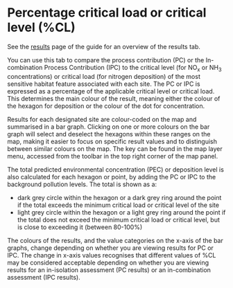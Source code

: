 # Percentage critical load or critical level (%CL)

See the [results](5-results.md) page of the guide for an overview of the results tab.

You can use this tab to compare the process contribution (PC) or the In-combination Process Contribution (IPC) to the critical level (for NO<sub>x</sub> or NH<sub>3</sub> concentrations) or critical load (for nitrogen deposition) of the most sensitive habitat feature associated with each site. The PC or IPC is expressed as a percentage of the applicable critical level or critical load. This determines the main colour of the result, meaning either the colour of the hexagon for deposition or the colour of the dot for concentration.

Results for each designated site are colour-coded on the map and summarised in a bar graph. Clicking on one or more colours on the bar graph will select and deselect the hexagons within these ranges on the map, making it easier to focus on specific result values and to distinguish between similar colours on the map. The key can be found in the map layer menu, accessed from the toolbar in the top right corner of the map panel. 

The total predicted environmental concentration (PEC) or deposition level is also calculated for each hexagon or point, by adding the PC or IPC to the background pollution levels. The total is shown as a:
- dark grey circle within the hexagon or a dark grey ring around the point if the total exceeds the minimum critical load or critical level of the site
- light grey circle within the hexagon or a light grey ring around the point if the total does not exceed the minimum critical load or critical level, but is close to exceeding it (between 80-100%)

The colours of the results, and the value categories on the x-axis of the bar graphs, change depending on whether you are viewing results for PC or IPC. The change in x-axis values recognises that different values of %CL may be considered acceptable depending on whether you are viewing results for an in-isolation assessment (PC results) or an in-combination assessment (IPC results).


